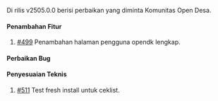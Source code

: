 Di rilis v2505.0.0 berisi perbaikan yang diminta Komunitas Open Desa.

#### Penambahan Fitur

1. [#499](https://github.com/OpenSID/pantau/issues/499) Penambahan halaman pengguna opendk lengkap. 

#### Perbaikan Bug


#### Penyesuaian Teknis

1. [#511](https://github.com/OpenSID/pantau/issues/511) Test fresh install untuk ceklist.
